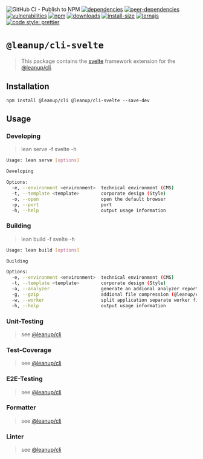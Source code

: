 ![GitHub CI - Publish to NPM](https://github.com/leanupjs/leanup/workflows/GitHub%20CI%20-%20Publish%20to%20NPM/badge.svg)
[![dependencies][dependencies]][dependencies-url]
[![peer-dependencies][peer-dependencies]][peer-dependencies-url]
[![vulnerabilities][vulnerabilities]][vulnerabilities-url]
[![npm][npm]][npm-url]
[![downloads][downloads]][downloads-url]
[![install-size][install-size]][install-size-url]
[![lernajs][lernajs]][lernajs-url]
[![code style: prettier](https://img.shields.io/badge/code_style-prettier-ff69b4.svg)](https://github.com/prettier/prettier)

[npm]: https://img.shields.io/npm/v/@leanup/cli-svelte
[npm-url]: https://www.npmjs.com/package/@leanup/cli-svelte
[dependencies]: https://david-dm.org/leanupjs/leanup/release%2F1.0/status.svg?path=packages/cli/frameworks/svelte
[dependencies-url]: https://david-dm.org/leanupjs/leanup/release%2F1.0?path=packages/cli/frameworks/svelte
[peer-dependencies]: https://img.shields.io/david/peer/leanupjs/leanup?path=packages/cli/frameworks/svelte
[peer-dependencies-url]: https://david-dm.org/leanupjs/leanup/release%2F1.0?path=packages/cli/frameworks/svelte&type=peer
[vulnerabilities]: https://snyk.io/test/npm/@leanup/cli-svelte/badge.svg
[vulnerabilities-url]: https://snyk.io/test/npm/@leanup/cli-svelte
[downloads]: https://img.shields.io/npm/dm/@leanup/cli-svelte
[downloads-url]: https://npmcharts.com/compare/@leanup/cli-svelte?minimal=true
[install-size]: https://packagephobia.now.sh/badge?p=@leanup/cli-svelte
[install-size-url]: https://packagephobia.now.sh/result?p=@leanup/cli-svelte
[lernajs]: https://img.shields.io/badge/managed%20with-lerna-blueviolet
[lernajs-url]: https://lerna.js.org

# `@leanup/cli-svelte`

> This package contains the [svelte](https://svelte.dev) framework extension for the [@leanup/cli](https://www.npmjs.com/package/@leanup/cli).

## Installation

`npm install @leanup/cli @leanup/cli-svelte --save-dev`

## Usage

### Developing

> lean serve -f svelte -h

```bash
Usage: lean serve [options]

Developing

Options:
  -e, --environment <environment>  technical environment (CMS)
  -t, --template <template>        corporate design (Style)
  -o, --open                       open the default browser
  -p, --port                       port
  -h, --help                       output usage information
```

### Building

> lean build -f svelte -h

```bash
Usage: lean build [options]

Building

Options:
  -e, --environment <environment>  technical environment (CMS)
  -t, --template <template>        corporate design (Style)
  -a, --analyzer                   generate an addional analyzer report (@leanup/cli-addons required)
  -g, --gzip                       addional file compression (@leanup/cli-addons required)
  -w, --worker                     split application separate worker files (@leanup/cli-addons required)
  -h, --help                       output usage information
```

### Unit-Testing

> see [@leanup/cli]

### Test-Coverage

> see [@leanup/cli]

### E2E-Testing

> see [@leanup/cli]

### Formatter

> see [@leanup/cli]

### Linter

> see [@leanup/cli]

[@leanup/cli]: https://www.npmjs.com/package/@leanup/cli
